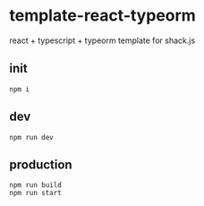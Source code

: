 # template-react-typeorm

react + typescript + typeorm template for shack.js

## init

```
npm i
```

## dev

```
npm run dev
```


## production

```
npm run build
npm run start
```